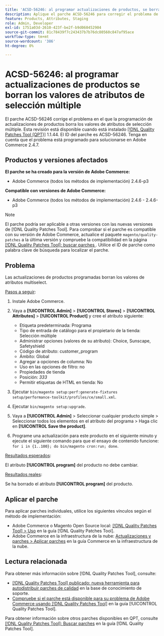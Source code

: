 ```yaml
---
title: 'ACSD-56246: al programar actualizaciones de productos, se borran los valores de atributos multiselect'
description: Aplique el parche ACSD-56246 para corregir el problema de Adobe Commerce donde la programación de actualizaciones de productos borra los valores de atributos de selección múltiple.
feature: Products, Attributes, Staging
role: Admin, Developer
exl-id: 1751a03d-2610-423f-be2f-b9d060452904
source-git-commit: 81c78439f7c243437b7b76dc80560c847af95ace
workflow-type: tm+mt
source-wordcount: '386'
ht-degree: 0%

---
```


# ACSD-56246: al programar actualizaciones de productos se borran los valores de atributos de selección múltiple

El parche ACSD-56246 corrige el problema en el que la programación de actualizaciones de productos borra los valores de atributos de selección múltiple. Esta revisión está disponible cuando está instalado [[!DNL Quality Patches Tool (QPT)]](https://experienceleague.adobe.com/en/docs/commerce-knowledge-base/kb/announcements/commerce-announcements/magento-quality-patches-released-new-tool-to-self-serve-quality-patches) 1.1.44. El ID del parche es ACSD-56246. Tenga en cuenta que el problema está programado para solucionarse en Adobe Commerce 2.4.7.

## Productos y versiones afectados

**El parche se ha creado para la versión de Adobe Commerce:**

* Adobe Commerce (todos los métodos de implementación) 2.4.6-p3

**Compatible con versiones de Adobe Commerce:**

* Adobe Commerce (todos los métodos de implementación) 2.4.6 - 2.4.6-p3

>[!NOTE]
>
>El parche podría ser aplicable a otras versiones con las nuevas versiones de [!DNL Quality Patches Tool]. Para comprobar si el parche es compatible con su versión de Adobe Commerce, actualice el paquete `magento/quality-patches` a la última versión y compruebe la compatibilidad en la página [[!DNL Quality Patches Tool]: buscar parches ](https://experienceleague.adobe.com/tools/commerce-quality-patches/index.html). Utilice el ID de parche como palabra clave de búsqueda para localizar el parche.

## Problema

Las actualizaciones de productos programadas borran los valores de atributos multiselect.

<u>Pasos a seguir</u>:

1. Instale Adobe Commerce.
1. Vaya a **[!UICONTROL Admin]** > **[!UICONTROL Stores]** > **[!UICONTROL Attributes]** > **[!UICONTROL Product]** y cree el atributo siguiente:

   * Etiqueta predeterminada: Programa
   * Tipo de entrada de catálogo para el propietario de la tienda: Selección múltiple
   * Administrar opciones (valores de su atributo): Choice, Sunscape, Safetyshield
   * Código de atributo: customer_program
   * Ámbito: Global
   * Agregar a opciones de columna: No
   * Uso en las opciones de filtro: no
   * Propiedades de tienda
   * Posición: *333*
   * Permitir etiquetas de HTML en tienda: No

1. Ejecutar
   `bin/magento setup:perf:generate-fixtures setup/performance-toolkit/profiles/ce/small.xml`.
1. Ejecutar
   `bin/magento setup:upgrade`.
1. Vaya a **[!UICONTROL Admin]** > Seleccionar cualquier producto simple > Seleccionar todos los elementos en el atributo del programa > Haga clic en **[!UICONTROL Save the product]**.
1. Programe una actualización para este producto en el siguiente minuto y ejecute el siguiente comando para que el ensayo de contenido funcione:
   `for i in {1..100}; do bin/magento cron:run; done`.

<u>Resultados esperados</u>:

El atributo **[!UICONTROL program]** del producto no debe cambiar.

<u>Resultados reales</u>:

Se ha borrado el atributo **[!UICONTROL program]** del producto.

## Aplicar el parche

Para aplicar parches individuales, utilice los siguientes vínculos según el método de implementación:

* Adobe Commerce o Magento Open Source local: [[!DNL Quality Patches Tool] > Uso](/help/tools/quality-patches-tool/usage.md) en la guía [!DNL Quality Patches Tool].
* Adobe Commerce en la infraestructura de la nube: [Actualizaciones y parches > Aplicar parches](https://experienceleague.adobe.com/docs/commerce-cloud-service/user-guide/develop/upgrade/apply-patches.html) en la guía Commerce en la infraestructura de la nube.

## Lectura relacionada

Para obtener más información sobre [!DNL Quality Patches Tool], consulte:

* [[!DNL Quality Patches Tool] publicado: nueva herramienta para autodistribuir parches de calidad](https://experienceleague.adobe.com/en/docs/commerce-knowledge-base/kb/announcements/commerce-announcements/magento-quality-patches-released-new-tool-to-self-serve-quality-patches) en la base de conocimiento de soporte.
* [Compruebe si el parche está disponible para su problema de Adobe Commerce usando [!DNL Quality Patches Tool]](/help/tools/quality-patches-tool/patches-available-in-qpt/check-patch-for-magento-issue-with-magento-quality-patches.md) en la guía [!UICONTROL Quality Patches Tool].


Para obtener información sobre otros parches disponibles en QPT, consulte [[!DNL Quality Patches Tool]: Buscar parches](https://experienceleague.adobe.com/tools/commerce-quality-patches/index.html) en la guía [!DNL Quality Patches Tool].
